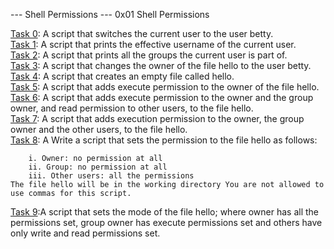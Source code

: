 --- Shell Permissions ---
0x01 Shell Permissions

[Task 0](): A script that switches the current user to the user betty. </br>
[Task 1](): A script that prints the effective username of the current user.</br>
[Task 2](): A script that prints all the groups the current user is part of.</br>
[Task 3](): A script that changes the owner of the file hello to the user betty.</br>
[Task 4](): A script that creates an empty file called hello.</br>
[Task 5](): A script that adds execute permission to the owner of the file hello.</br>
[Task 6](): A script that adds execute permission to the owner and the group owner, and read permission to other users, to the file hello.</br>
[Task 7](): A script that adds execution permission to the owner, the group owner and the other users, to the file hello. </br>
[Task 8](): A Write a script that sets the permission to the file hello as follows:

		i. Owner: no permission at all
		ii. Group: no permission at all
		iii. Other users: all the permissions
	The file hello will be in the working directory You are not allowed to use commas for this script.
[Task 9]():A script that sets the mode of the file hello; where owner has all the permissions set, group owner has execute permissions set and others have only write and read permissions set.</br>
